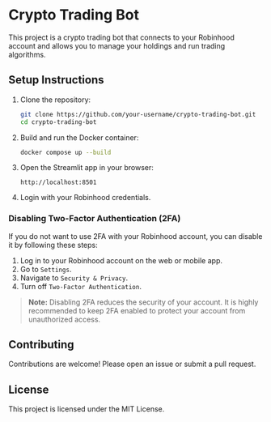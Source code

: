 # Crypto Trading Bot

This project is a crypto trading bot that connects to your Robinhood account and allows you to manage your holdings and run trading algorithms.

## Setup Instructions

1. Clone the repository:
    ```sh
    git clone https://github.com/your-username/crypto-trading-bot.git
    cd crypto-trading-bot
    ```

2. Build and run the Docker container:
    ```sh
    docker compose up --build
    ```

3. Open the Streamlit app in your browser:
    ```
    http://localhost:8501
    ```

4. Login with your Robinhood credentials.

### Disabling Two-Factor Authentication (2FA)

If you do not want to use 2FA with your Robinhood account, you can disable it by following these steps:

1. Log in to your Robinhood account on the web or mobile app.
2. Go to `Settings`.
3. Navigate to `Security & Privacy`.
4. Turn off `Two-Factor Authentication`.

> **Note:** Disabling 2FA reduces the security of your account. It is highly recommended to keep 2FA enabled to protect your account from unauthorized access.

## Contributing

Contributions are welcome! Please open an issue or submit a pull request.

## License

This project is licensed under the MIT License.
